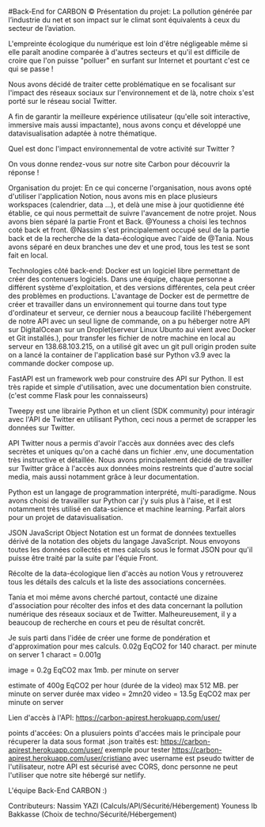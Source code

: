 #Back-End for CARBON ©
Présentation du projet:
La pollution générée par l’industrie du net et son impact sur le climat sont équivalents à ceux du secteur de l’aviation.

L'empreinte écologique du numérique est loin d'être négligeable même si elle paraît anodine comparée à d'autres secteurs et qu'il est difficile de croire que l'on puisse "polluer" en surfant sur Internet et pourtant c'est ce qui se passe !

Nous avons décidé de traiter cette problématique en se focalisant sur l'impact des réseaux sociaux sur l'environnement et de là, notre choix s'est porté sur le réseau social Twitter.

A fin de garantir la meilleure expérience utilisateur (qu'elle soit interactive, immersive mais aussi impactante), nous avons conçu et développé une datavisualisation adaptée à notre thématique.

Quel est donc l'impact environnemental de votre activité sur Twitter ?

On vous donne rendez-vous sur notre site Carbon pour découvrir la réponse !

Organisation du projet:
En ce qui concerne l'organisation, nous avons opté d'utiliser l'application Notion, nous avons mis en place plusieurs workspaces (calendrier, data ...), et delà une mise à jour quotidienne été établie, ce qui nous permettait de suivre l'avancement de notre projet. Nous avons bien séparé la partie Front et Back. @Youness a choisi les technos coté back et front. @Nassim s'est principalement occupé seul de la partie back et de la recherche de la data-écologique avec l'aide de @Tania. Nous avons séparé en deux branches une dev et une prod, tous les test se sont fait en local.

Technologies côté back-end:
Docker est un logiciel libre permettant de créer des contenuers logiciels. Dans une équipe, chaque personne a différent système d'exploitation, et des versions différentes, cela peut créer des problèmes en productions. L'avantage de Docker est de permettre de créer et travailler dans un environnement qui tourne dans tout type d'ordinateur et serveur, ce dernier nous a beaucoup facilité l'hébergement de notre API avec un seul ligne de commande, on a pu héberger notre API sur DigitalOcean sur un Droplet(serveur Linux Ubunto aui vient avec Docker et Git installés.), pour transfer les fichier de notre machine en local au serveur en 138.68.103.215, on a utilisé git avec un git pull origin proden suite on a lancé la container de l'application basé sur Python v3.9 avec la commande docker compose up.

FastAPI est un framework web pour construire des API sur Python. Il est très rapide et simple d'utilisation, avec une documentation bien construite. (c'est comme Flask pour les connaisseurs)

Tweepy est une librairie Python et un client (SDK community) pour intéragir avec l'API de Twitter en utilisant Python, ceci nous a permet de scrapper les données sur Twitter.

API Twitter nous a permis d'avoir l'accès aux données avec des clefs secrètes et uniques qu'on a caché dans un fichier .env, une documentation très instructive et détaillée. Nous avons principalement décidé de travailler sur Twitter grâce à l'accès aux données moins restreints que d'autre social media, mais aussi notamment grâce à leur documentation.

Python est un langage de programmation interprété, multi-paradigme. Nous avons choisi de travailler sur Python car j'y suis plus à l'aise, et il est notamment très utilisé en data-science et machine learning. Parfait alors pour un projet de datavisualisation.

JSON JavaScript Object Notation est un format de données textuelles dérivé de la notation des objets du langage JavaScript. Nous envoyons toutes les données collectés et mes calculs sous le format JSON pour qu'il puisse être traité par la suite par l'équie Front.

Récolte de la data-écologique
lien d'accès au notion Vous y retrouverez tous les détails des calculs et la liste des associations concernées.

Tania et moi même avons cherché partout, contacté une dizaine d'association pour récolter des infos et des data concernant la pollution numérique des réseaux sociaux et de Twitter. Malheureusement, il y a beaucoup de recherche en cours et peu de résultat concrêt.

Je suis parti dans l'idée de créer une forme de pondération et d'approximation pour mes calculs. 0.02g EqCO2 for 140 charact. per minute on server 1 charact = 0.001g

image = 0.2g EqCO2 max 1mb. per minute on server

estimate of 400g EqCO2 per hour (durée de la video) max 512 MB. per minute on server durée max video = 2mn20 video = 13.5g EqCO2 max per minute on server

Lien d'accès à l'API:
https://carbon-apirest.herokuapp.com/user/

points d'accées:
On a plusuiers points d'accées mais le principale pour récuperer la data sous format .json traités est: https://carbon-apirest.herokuapp.com/user/ exemple pour tester https://carbon-apirest.herokuapp.com/user/cristiano avec username est pseudo twitter de l'utilisateur, notre API est sécurisé avec CORS, donc personne ne peut l'utiliser que notre site hébergé sur netlify.

L'équipe Back-End CARBON :)

Contributeurs:
Nassim YAZI (Calculs/API/Sécurité/Hébergement)
Youness Ib Bakkasse (Choix de techno/Sécurité/Hébergement)
